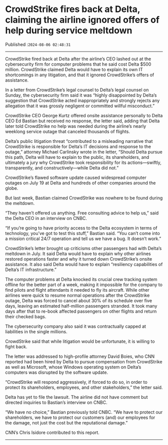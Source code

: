 # CrowdStrike fires back at Delta, claiming the airline ignored offers of help during service meltdown

Published :`2024-08-06 02:48:31`

---

CrowdStrike fired back at Delta after the airline’s CEO lashed out at the cybersecurity firm for computer problems that he said cost Delta $500 million. CrowdStrike claimed Delta would have to explain its own IT shortcomings in any litigation, and that it ignored CrowdStrike’s offers of assistance.

In a letter from CrowdStrike’s legal counsel to Delta’s legal counsel on Sunday, the cybersecurity firm said it was “highly disappointed by Delta’s suggestion that CrowdStrike acted inappropriately and strongly rejects any allegation that it was grossly negligent or committed willful misconduct.”

CrowdStrike CEO George Kurtz offered onsite assistance personally to Delta CEO Ed Bastian but received no response, the letter said, adding that Delta later told CrowdStrike no help was needed during the airline’s nearly weeklong service outage that canceled thousands of flights.

Delta’s public litigation threat “contributed to a misleading narrative that CrowdStrike is responsible for Delta’s IT decisions and response to the outage,” attorney Michael Carlinsky wrote in the letter, “Should Delta pursue this path, Delta will have to explain to the public, its shareholders, and ultimately a jury why CrowdStrike took responsibility for its actions—swiftly, transparently, and constructively—while Delta did not.”

CrowdStrike’s flawed software update caused widespread computer outages on July 19 at Delta and hundreds of other companies around the globe.

But last week, Bastian claimed CrowdStrike was nowhere to be found during the meltdown.

“They haven’t offered us anything. Free consulting advice to help us,” said the Delta CEO in an interview on CNBC.

“If you’re going to have priority access to the Delta ecosystem in terms of technology, you’ve got to test this stuff,” Bastian said. “You can’t come into a mission critical 24/7 operation and tell us we have a bug. It doesn’t work.”

CrowdStrike’s letter brought up criticisms other passengers had with Delta’s meltdown in July. It said Delta would have to explain why other airlines restored operations faster and why it turned down CrowdStrike’s onsite assistance. It also said Delta would have to explain “resiliency capabilities of Delta’s IT infrastructure.”

The computer problems at Delta knocked its crucial crew tracking system offline for the better part of a week, making it impossible for the company to find pilots and flight attendants it needed to fly its aircraft. While other airlines were quick to resume normal operations after the CrowdStrike outage, Delta was forced to cancel about 30% of its schedule over five days, leaving an estimated half-million passengers stranded. It took many days after that to re-book affected passengers on other flights and return their checked bags.

The cybersecurity company also said it was contractually capped at liabilities in the single millions.

CrowdStrike said that while litigation would be unfortunate, it is willing to fight back.

The letter was addressed to high-profile attorney David Boies, who CNN reported had been hired by Delta to pursue compensation from CrowdStrike as well as Microsoft, whose Windows operating system on Delta’s computers was disrupted by the software update.

“CrowdStrike will respond aggressively, if forced to do so, in order to protect its shareholders, employees, and other stakeholders,” the letter said.

Delta has yet to file the lawsuit. The airline did not have comment but directed inquiries to Bastian’s interview on CNBC.

“We have no choice,” Bastian previously told CNBC. “We have to protect our shareholders, we have to protect our customers (and) our employees for the damage, not just the cost but the reputational damage.”

CNN’s Chris Isidore contributed to this report.

---

